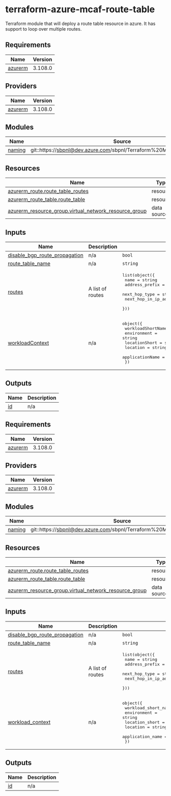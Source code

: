 # terraform-azure-mcaf-route-table
Terraform module that will deploy a route table resource in azure. It has support to loop over multiple routes.

## Requirements

| Name | Version |
|------|---------|
| <a name="requirement_azurerm"></a> [azurerm](#requirement\_azurerm) | 3.108.0 |

## Providers

| Name | Version |
|------|---------|
| <a name="provider_azurerm"></a> [azurerm](#provider\_azurerm) | 3.108.0 |

## Modules

| Name | Source | Version |
|------|--------|---------|
| <a name="module_naming"></a> [naming](#module\_naming) | git::https://sbpnl@dev.azure.com/sbpnl/Terraform%20Modules/_git/Naming | v2.0.1 |

## Resources

| Name | Type |
|------|------|
| [azurerm_route.route_table_routes](https://registry.terraform.io/providers/hashicorp/azurerm/3.108.0/docs/resources/route) | resource |
| [azurerm_route_table.route_table](https://registry.terraform.io/providers/hashicorp/azurerm/3.108.0/docs/resources/route_table) | resource |
| [azurerm_resource_group.virtual_network_resource_group](https://registry.terraform.io/providers/hashicorp/azurerm/3.108.0/docs/data-sources/resource_group) | data source |

## Inputs

| Name | Description | Type | Default | Required |
|------|-------------|------|---------|:--------:|
| <a name="input_disable_bgp_route_propagation"></a> [disable\_bgp\_route\_propagation](#input\_disable\_bgp\_route\_propagation) | n/a | `bool` | `false` | no |
| <a name="input_route_table_name"></a> [route\_table\_name](#input\_route\_table\_name) | n/a | `string` | n/a | yes |
| <a name="input_routes"></a> [routes](#input\_routes) | A list of routes | <pre>list(object({<br>    name                   = string<br>    address_prefix         = string<br>    next_hop_type          = string<br>    next_hop_in_ip_address = optional(string)<br>  }))</pre> | `null` | no |
| <a name="input_workloadContext"></a> [workloadContext](#input\_workloadContext) | n/a | <pre>object({<br>    workloadShortName = string<br>    environment       = string<br>    locationShort     = string<br>    location          = string<br>    applicationName   = string<br>  })</pre> | n/a | yes |

## Outputs

| Name | Description |
|------|-------------|
| <a name="output_id"></a> [id](#output\_id) | n/a |
<!-- BEGIN_TF_DOCS -->
## Requirements

| Name | Version |
|------|---------|
| <a name="requirement_azurerm"></a> [azurerm](#requirement\_azurerm) | 3.108.0 |

## Providers

| Name | Version |
|------|---------|
| <a name="provider_azurerm"></a> [azurerm](#provider\_azurerm) | 3.108.0 |

## Modules

| Name | Source | Version |
|------|--------|---------|
| <a name="module_naming"></a> [naming](#module\_naming) | git::https://sbpnl@dev.azure.com/sbpnl/Terraform%20Modules/_git/Naming | v2.0.1 |

## Resources

| Name | Type |
|------|------|
| [azurerm_route.route_table_routes](https://registry.terraform.io/providers/hashicorp/azurerm/3.108.0/docs/resources/route) | resource |
| [azurerm_route_table.route_table](https://registry.terraform.io/providers/hashicorp/azurerm/3.108.0/docs/resources/route_table) | resource |
| [azurerm_resource_group.virtual_network_resource_group](https://registry.terraform.io/providers/hashicorp/azurerm/3.108.0/docs/data-sources/resource_group) | data source |

## Inputs

| Name | Description | Type | Default | Required |
|------|-------------|------|---------|:--------:|
| <a name="input_disable_bgp_route_propagation"></a> [disable\_bgp\_route\_propagation](#input\_disable\_bgp\_route\_propagation) | n/a | `bool` | `false` | no |
| <a name="input_route_table_name"></a> [route\_table\_name](#input\_route\_table\_name) | n/a | `string` | n/a | yes |
| <a name="input_routes"></a> [routes](#input\_routes) | A list of routes | <pre>list(object({<br>    name                   = string<br>    address_prefix         = string<br>    next_hop_type          = string<br>    next_hop_in_ip_address = optional(string)<br>  }))</pre> | `null` | no |
| <a name="input_workload_context"></a> [workload\_context](#input\_workload\_context) | n/a | <pre>object({<br>    workload_short_name = string<br>    environment         = string<br>    location_short      = string<br>    location            = string<br>    application_name    = string<br>  })</pre> | n/a | yes |

## Outputs

| Name | Description |
|------|-------------|
| <a name="output_id"></a> [id](#output\_id) | n/a |
<!-- END_TF_DOCS -->